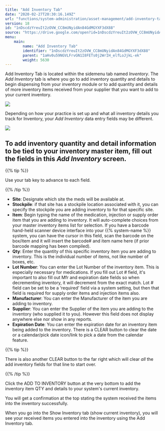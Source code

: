 ```yaml
---
title: "Add Inventory Tab"
date: "2020-02-27T20:30:16.149Z"
url: "functions/system-administration/asset-management/add-inventory-tab.html"
version: 18
id: "1nDscdzYreuIt2zOVW_CC8mUNyidAn84GdMGYXF3dX88"
source: "https://drive.google.com/open?id=1nDscdzYreuIt2zOVW_CC8mUNyidAn84GdMGYXF3dX88"
menu:
    main:
        name: "Add Inventory Tab"
        identifier: "1nDscdzYreuIt2zOVW_CC8mUNyidAn84GdMGYXF3dX88"
        parent: "1aHv0u59NGVLFrvGN1I8FETs0j2WrIH_elfLoJjkL-ek"
        weight: 5630
---
```

Add Inventory Tab is located within the sidemenu tab named *Inventory*. The *Add Inventory* tab is where you go to add inventory quantity and details to begin dispensing from your inventory module or to add quantity and details of more inventory items received from your supplier that you want to add to your current inventory.

![](add-inventory-tab.images/image1.png)

Depending on how your practice is set up and what all inventory details you track for Inventory, your *Add Inventory* data entry fields may be different.

![](add-inventory-tab.images/image2.png)

## To add inventory quantity and detail information to be tied to your inventory master item, fill out the fields in this <strong><em>Add Inventory</em></strong> screen.

{{% tip %}}

Use your tab key to advance to each field.

{{% /tip %}}


* <strong>Site</strong>: Designate which site the meds will be available at.
* <strong>Stockpile</strong>: if that site has a stockpile location associated with it, you can specify the stockpile you are adding inventory to for that specific site.
* <strong>Item</strong>: Begin typing the name of the medication, injection or supply order item that you are adding to inventory. It will auto-complete choices from your master inventory items list for selection. If you have a barcode hand-held scanner device interface into your {{% system-name %}} system, you can have the cursor in this field, scan the barcode on the box/item and it will insert the barcode# and item name here (if prior barcode mapping has been compiled).
* <strong>Qty</strong>: Enter the quantity of this specific inventory item you are adding to inventory. This is the individual number of items, not like number of boxes, etc.
* <strong>Lot Number</strong>: You can enter the Lot Number of the inventory item. This is especially necessary for medications. If you fill out Lot # field, it's important to also fill out Mfr and expiration date fields so when decrementing inventory, it will decrement from the exact match. Lot # field can be set to be a ‘required' field via a system setting, but then that field is required for supply order items and injection items also.
* <strong>Manufacturer</strong>: You can enter the Manufacturer of the item you are adding to inventory.
* <strong>Supplier</strong>: You can enter the Supplier of the item you are adding to the inventory (who supplied it to you). However this field does not display anywhere else nor show in any reports.
* <strong>Expiration Date</strong>: You can enter the expiration date for an inventory item being added to the inventory. There is a CLEAR button to clear the date or a calendar/pick date icon/link to pick a date from the calendar feature.

{{% tip %}}

There is also another CLEAR button to the far right which will clear *all* the add inventory fields for that line to start over.

{{% /tip %}}


Click the ADD TO INVENTORY button at the very bottom to add the inventory item QTY and details to your system's current inventory.

You will get a confirmation at the top stating the system received the items into the inventory successfully.

When you go into the Show Inventory tab (show current inventory), you will see your received items you entered into the inventory using the Add Inventory tab.

